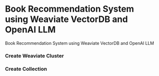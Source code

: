 # Book Recommendation System using Weaviate VectorDB and OpenAI LLM
Book Recommendation System using Weaviate VectorDB and OpenAI LLM

### Create Weaviate Cluster

### Create Collection

